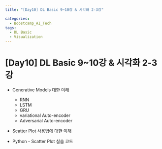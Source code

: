 ```yaml
---
title: "[Day10] DL Basic 9~10강 & 시각화 2-3강"

categories:
  - Boostcamp_AI_Tech
tags:
  - DL Basic
  - Visualization
---
```


# [Day10] DL Basic 9~10강 & 시각화 2-3강

* Generative Models 대한 이해
  * RNN
  * LSTM
  * GRU
  * variational Auto-encoder
  * Adversarial Auto-encoder

* Scatter Plot 사용법에 대한 이해
* Python - Scatter Plot 실습 코드

  




